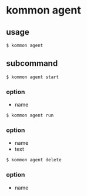 # kommon agent

## usage

```
$ kommon agent
```

## subcommand

```
$ kommon agent start
```

### option

- name

```
$ kommon agent run
```

### option

- name
- text

```
$ kommon agent delete
```

### option

- name

